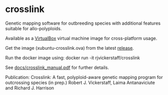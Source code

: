 # crosslink
Genetic mapping software for outbreeding species with additional features suitable for allo-polyploids.

Available as a [VirtualBox](https://www.virtualbox.org) virtual machine image for cross-platform usage.

Get the image (xubuntu-crosslink.ova) from the latest [release](https://github.com/eastmallingresearch/crosslink/releases). 

Run the docker image using: docker run -it rjvickerstaff/crosslink

See [docs/crosslink_manual.pdf](https://github.com/eastmallingresearch/crosslink/blob/master/docs/crosslink_manual.pdf) for further details.

Publication:
Crosslink: A fast, polyploid-aware genetic mapping program for outcrossing species
(in prep.)
Robert J. Vickerstaff, Laima Antanaviciute and Richard J. Harrison
